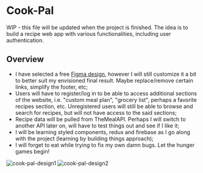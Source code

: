 # Cook-Pal

WIP - this file will be updated when the project is finished.
The idea is to build a recipe web app with various functionalities, including user authentication.

## Overview
- I have selected a free [Figma design](https://www.figma.com/community/file/1218104730269490175), however I will still customize it a bit to better suit my envisioned final result. Maybe replace/remove certain links, simplify the footer, etc;
- Users will have to register/log in to be able to access additional sections of the website, i.e. "custom meal plan", "grocery list", perhaps a favorite recipes section, etc. Unregistered users will still be able to browse and search for recipes, but will not have access to the said sections;
- Recipe data will be pulled from TheMealAPI. Perhaps I will switch to another API later on, will have to test things out and see if I like it;
- I will be learning styled components, redux and firebase as I go along with the project (learning by building things approach);
- I will forget to eat while trying to fix my own damn bugs. Let the hunger games begin!


![cook-pal-design1](https://user-images.githubusercontent.com/98835134/232806267-6b69c85a-1763-4767-aeb4-01774c268cdf.jpg)
![cook-pal-design2](https://user-images.githubusercontent.com/98835134/232806289-b4d0a532-a97a-4144-aa8a-8f1b09601ad5.jpg)
